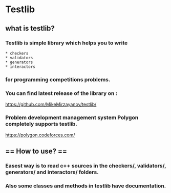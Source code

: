 # Testlib
## what is testlib?
### Testlib is simple library which helps you to write
    * checkers
    * validators
    * generators
    * interactors
### for programming competitions problems.

### You can find latest release of the library on :
https://github.com/MikeMirzayanov/testlib/

### Problem development management system Polygon completely supports testlib.
https://polygon.codeforces.com/

## == How to use? ==
### Easest way is to read c++ sources in the checkers/, validators/, generators/ and interactors/ folders.
### Also some classes and methods in testlib have documentation.


